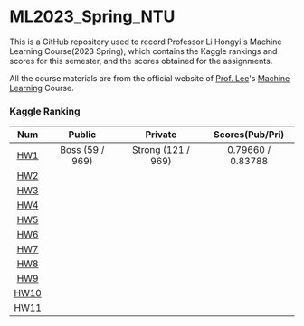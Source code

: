 # ML2023_Spring_NTU

This is a GitHub repository used to record Professor Li Hongyi's Machine Learning Course(2023 Spring), which contains the Kaggle rankings and scores for this semester, and the scores obtained for the assignments. 

All the course materials are from the official website of [Prof. Lee](https://speech.ee.ntu.edu.tw/~hylee/index.php)'s [Machine Learning](https://speech.ee.ntu.edu.tw/~hylee/ml/2023-spring.php) Course.

### Kaggle Ranking

|                              Num                               |     Public      |      Private       |  Scores(Pub/Pri)  |
|:--------------------------------------------------------------:|:---------------:|:------------------:|:-----------------:|
|  [HW1](https://www.kaggle.com/competitions/ml2023spring-hw1/)  | Boss (59 / 969) | Strong (121 / 969) | 0.79660 / 0.83788 |
|  [HW2](https://www.kaggle.com/competitions/ml2023spring-hw2/)  |                 |                    |                   |
|  [HW3](https://www.kaggle.com/competitions/ml2023spring-hw3/)  |                 |                    |                   |
|  [HW4](https://www.kaggle.com/competitions/ml2023spring-hw4/)  |                 |                    |                   |
|  [HW5](https://www.kaggle.com/competitions/ml2023spring-hw5/)  |                 |                    |                   |
|  [HW6](https://www.kaggle.com/competitions/ml2023spring-hw6/)  |                 |                    |                   |
|  [HW7](https://www.kaggle.com/competitions/ml2023spring-hw7/)  |                 |                    |                   |
|  [HW8](https://www.kaggle.com/competitions/ml2023spring-hw8/)  |                 |                    |                   |
|  [HW9](https://www.kaggle.com/competitions/ml2023spring-hw9/)  |                 |                    |                   |
| [HW10](https://www.kaggle.com/competitions/ml2023spring-hw10/) |                 |                    |                   |
| [HW11](https://www.kaggle.com/competitions/ml2023spring-hw11/) |                 |                    |                   |
